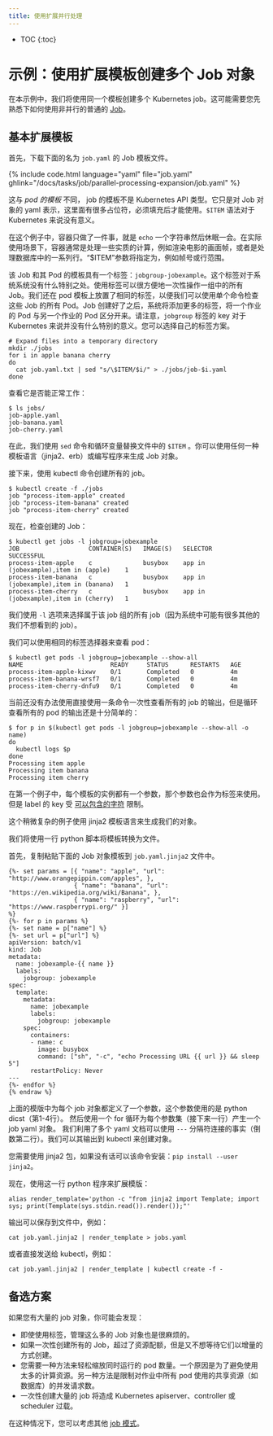 ```yaml
---
title: 使用扩展并行处理
---
```


* TOC
{:toc}
<!--

# Example: Multiple Job Objects from Template Expansion

In this example, we will run multiple Kubernetes Jobs created from
a common template.  You may want to be familiar with the basic,
non-parallel, use of [Jobs](/docs/concepts/jobs/run-to-completion-finite-workloads/) first.

-->

# 示例：使用扩展模板创建多个 Job 对象

在本示例中，我们将使用同一个模板创建多个 Kubernetes job。这可能需要您先熟悉下如何使用非并行的普通的 [Job](/docs/concepts/jobs/run-to-completion-finite-workloads/)。

<!--

## Basic Template Expansion

First, download the following template of a job to a file called `job.yaml`

-->

## 基本扩展模板

首先，下载下面的名为 `job.yaml` 的 Job 模板文件。

{% include code.html language="yaml" file="job.yaml" ghlink="/docs/tasks/job/parallel-processing-expansion/job.yaml" %}

<!--

Unlike a *pod template*, our *job template* is not a Kubernetes API type.  It is just a yaml representation of a Job object that has some placeholders that need to be filled in before it can be used.  The `$ITEM` syntax is not meaningful to Kubernetes.

-->

这与 *pod 的模板* 不同， job 的模板不是 Kubernetes API 类型。它只是对 Job 对象的 yaml 表示，这里面有很多占位符，必须填充后才能使用。`$ITEM` 语法对于 Kubernetes 来说没有意义。

<!--

In this example, the only processing the container does is to `echo` a string and sleep for a bit.
In a real use case, the processing would be some substantial computation, such as rendering a frame
of a movie, or processing a range of rows in a database.  The "$ITEM" parameter would specify for
example, the frame number or the row range.

-->

在这个例子中，容器只做了一件事，就是 `echo` 一个字符串然后休眠一会。在实际使用场景下，容器通常是处理一些实质的计算，例如渲染电影的画面帧，或者是处理数据库中的一系列行。“$ITEM”参数将指定为，例如帧号或行范围。

<!--

This Job and its Pod template have a label: `jobgroup=jobexample`.  There is nothing special to the system about this label.  This label makes it convenient to operate on all the jobs in this group at once. We also put the same label on the pod template so that we can check on all Pods of these Jobs with a single command. After the job is created, the system will add more labels that distinguish one Job's pods from another Job's pods. Note that the label key `jobgroup` is not special to Kubernetes. You can pick your own label scheme.

Next, expand the template into multiple files, one for each item to be processed.

-->

该 Job 和其 Pod 的模板具有一个标签：`jobgroup-jobexample`。这个标签对于系统系统没有什么特别之处。使用标签可以很方便地一次性操作一组中的所有 Job。我们还在 pod 模板上放置了相同的标签，以便我们可以使用单个命令检查这些 Job 的所有 Pod。Job 创建好了之后，系统将添加更多的标签，将一个作业的 Pod 与另一个作业的 Pod 区分开来。请注意，`jobgroup` 标签的 key 对于 Kubernetes 来说并没有什么特别的意义。您可以选择自己的标签方案。

```shell
# Expand files into a temporary directory
mkdir ./jobs
for i in apple banana cherry
do
  cat job.yaml.txt | sed "s/\$ITEM/$i/" > ./jobs/job-$i.yaml
done
```

<!--

Check if it worked:

-->

查看它是否能正常工作：

```shell
$ ls jobs/
job-apple.yaml
job-banana.yaml
job-cherry.yaml
```

<!--

Here, we used `sed` to replace the string `$ITEM` with the loop variable. You could use any type of template language (jinja2, erb) or write a program to generate the Job objects.

Next, create all the jobs with one kubectl command:

-->

在此，我们使用 `sed` 命令和循环变量替换文件中的 `$ITEM` 。你可以使用任何一种模板语言（jinja2、erb）或编写程序来生成 Job 对象。

接下来，使用 kubectl 命令创建所有的 job。

```shell
$ kubectl create -f ./jobs
job "process-item-apple" created
job "process-item-banana" created
job "process-item-cherry" created
```

<!--

Now, check on the jobs:

-->

现在，检查创建的 Job：

```shell
$ kubectl get jobs -l jobgroup=jobexample
JOB                   CONTAINER(S)   IMAGE(S)   SELECTOR                               SUCCESSFUL
process-item-apple    c              busybox    app in (jobexample),item in (apple)    1
process-item-banana   c              busybox    app in (jobexample),item in (banana)   1
process-item-cherry   c              busybox    app in (jobexample),item in (cherry)   1
```

<!--

Here we use the `-l` option to select all jobs that are part of this group of jobs.  (There might be other unrelated jobs in the system that we do not care to see.)

We can check on the pods as well using the same label selector:

-->

我们使用 `-l` 选项来选择属于该 job 组的所有 job（因为系统中可能有很多其他的我们不想看到的 job）。

我们可以使用相同的标签选择器来查看 pod：

```shell
$ kubectl get pods -l jobgroup=jobexample --show-all
NAME                        READY     STATUS      RESTARTS   AGE
process-item-apple-kixwv    0/1       Completed   0          4m
process-item-banana-wrsf7   0/1       Completed   0          4m
process-item-cherry-dnfu9   0/1       Completed   0          4m
```

<!--

There is not a single command to check on the output of all jobs at once, but looping over all the pods is pretty easy:

-->

当前还没有办法使用直接使用一条命令一次性查看所有的 job 的输出，但是循环查看所有的 pod 的输出还是十分简单的：

```shell
$ for p in $(kubectl get pods -l jobgroup=jobexample --show-all -o name)
do
  kubectl logs $p
done
Processing item apple
Processing item banana
Processing item cherry
```

<!--

## Multiple Template Parameters

In the first example, each instance of the template had one parameter, and that parameter was also
used as a label.  However label keys are limited in [what characters they can contain](/docs/user-guide/labels/#syntax-and-character-set).

This slightly more complex example uses the jinja2 template language to generate our objects.
We will use a one-line python script to convert the template to a file.

First, copy and paste the following template of a Job object, into a file called `job.yaml.jinja2`:

-->

在第一个例子中，每个模板的实例都有一个参数，那个参数也会作为标签来使用。但是 label 的 key 受 [可以包含的字符](/docs/user-guide/labels/#syntax-and-character-set) 限制。

这个稍微复杂的例子使用 jinja2 模板语言来生成我们的对象。

我们将使用一行 python 脚本将模板转换为文件。

首先，复制粘贴下面的 Job 对象模板到 `job.yaml.jinja2` 文件中。


```liquid{% raw %}
{%- set params = [{ "name": "apple", "url": "http://www.orangepippin.com/apples", },
                  { "name": "banana", "url": "https://en.wikipedia.org/wiki/Banana", },
                  { "name": "raspberry", "url": "https://www.raspberrypi.org/" }]
%}
{%- for p in params %}
{%- set name = p["name"] %}
{%- set url = p["url"] %}
apiVersion: batch/v1
kind: Job
metadata:
  name: jobexample-{{ name }}
  labels:
    jobgroup: jobexample
spec:
  template:
    metadata:
      name: jobexample
      labels:
        jobgroup: jobexample
    spec:
      containers:
      - name: c
        image: busybox
        command: ["sh", "-c", "echo Processing URL {{ url }} && sleep 5"]
      restartPolicy: Never
---
{%- endfor %}
{% endraw %}
```

<!--

The above template defines parameters for each job object using a list of python dicts (lines 1-4).  Then a for loop emits one job yaml object for each set of parameters (remaining lines).
We take advantage of the fact that multiple yaml documents can be concatenated with the `---` separator (second to last line).  We can pipe the output directly to kubectl to create the objects.

You will need the jinja2 package if you do not already have it: `pip install --user jinja2`.
Now, use this one-line python program to expand the template:

-->

上面的模版中为每个 job 对象都定义了一个参数，这个参数使用的是 python dicst（第1-4行）。
然后使用一个 for 循环为每个参数集（接下来一行）产生一个 job yaml 对象。
我们利用了多个 yaml 文档可以使用 `---` 分隔符连接的事实（倒数第二行）。我们可以其输出到 kubectl 来创建对象。

您需要使用 jinja2 包，如果没有话可以该命令安装：`pip install --user jinja2`。

现在，使用这一行 python 程序来扩展模版：

```shell
alias render_template='python -c "from jinja2 import Template; import sys; print(Template(sys.stdin.read()).render());"'
```

<!--

The output can be saved to a file, like this:

-->

输出可以保存到文件中，例如：

```shell
cat job.yaml.jinja2 | render_template > jobs.yaml
```

<!--

Or sent directly to kubectl, like this:

-->

或者直接发送给 kubectl，例如：

```shell
cat job.yaml.jinja2 | render_template | kubectl create -f -
```

<!--

## Alternatives

If you have a large number of job objects, you may find that:

- Even using labels, managing so many Job objects is cumbersome.
- You exceed resource quota when creating all the Jobs at once, and do not want to wait to create them incrementally.
- You need a way to easily scale the number of pods running concurrently.  One reason would be to avoid using too many compute resources.  Another would be to limit the number of concurrent requests to a shared resource, such as a database, used by all the pods in the job.
- Very large numbers of jobs created at once overload the Kubernetes apiserver, controller, or scheduler.

In this case, you can consider one of the other [job patterns](/docs/concepts/jobs/run-to-completion-finite-workloads/#job-patterns).

-->

## 备选方案

如果您有大量的 job 对象，你可能会发现：

- 即使使用标签，管理这么多的 Job 对象也是很麻烦的。
- 如果一次性创建所有的 Job，超过了资源配额，但是又不想等待它们以增量的方式创建。
- 您需要一种方法来轻松缩放同时运行的 pod 数量。一个原因是为了避免使用太多的计算资源。另一种方法是限制对作业中所有 pod 使用的共享资源（如数据库）的并发请求数。
- 一次性创建大量的 job 将造成 Kubernetes apiserver、controller 或 scheduler 过载。

在这种情况下，您可以考虑其他 [job 模式](/docs/concepts/jobs/run-to-completion-finite-workloads/#job-patterns)。